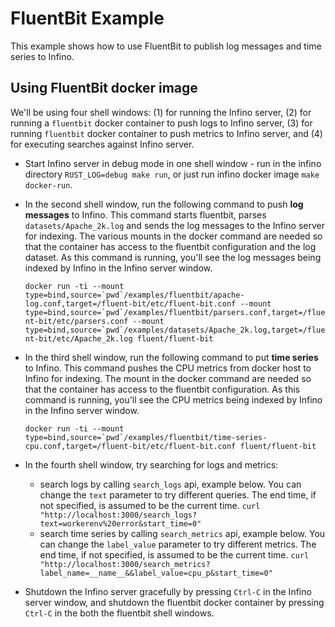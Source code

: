 # FluentBit Example

This example shows how to use FluentBit to publish log messages and time series to Infino.

## Using FluentBit docker image

We'll be using four shell windows: (1) for running the Infino server, (2) for running a `fluentbit` docker container to push logs to Infino server, (3) for running `fluentbit` docker container to push metrics to Infino server, and (4) for executing searches against Infino server.

* Start Infino server in debug mode in one shell window - run in the infino directory `RUST_LOG=debug make run`, or just run infino docker image `make docker-run`.

* In the second shell window, run the following command to push **log messages** to Infino. This command starts fluentbit, parses `datasets/Apache_2k.log` and sends the log messages to the Infino server for indexing. The various mounts in the docker command are needed so that the container has access to the fluentbit configuration and the log dataset. As this command is running, you'll see the log messages being indexed by Infino in the Infino server window.

  ```docker run -ti --mount type=bind,source=`pwd`/examples/fluentbit/apache-log.conf,target=/fluent-bit/etc/fluent-bit.conf --mount type=bind,source=`pwd`/examples/fluentbit/parsers.conf,target=/fluent-bit/etc/parsers.conf --mount type=bind,source=`pwd`/examples/datasets/Apache_2k.log,target=/fluent-bit/etc/Apache_2k.log fluent/fluent-bit```


* In the third shell window, run the following command to put **time series** to Infino. This command pushes the CPU metrics from docker host to Infino
for indexing. The mount in the docker command are needed so that the container has access to the fluentbit configuration. As this command is running, you'll see the CPU metrics being indexed by Infino in the Infino server window.

  ```docker run -ti --mount type=bind,source=`pwd`/examples/fluentbit/time-series-cpu.conf,target=/fluent-bit/etc/fluent-bit.conf fluent/fluent-bit```


* In the fourth shell window, try searching for logs and metrics:
  * search logs by calling `search_logs` api, example below. You can change the `text` parameter to try different queries. The end time,
if not specified, is assumed to be the current time.
  ```curl "http://localhost:3000/search_logs?text=workerenv%20error&start_time=0"```
  * search time series by calling `search_metrics` api, example below. You can change the `label_value` parameter to try different metrics.
The end time, if not specified, is assumed to be the current time.
  ```curl "http://localhost:3000/search_metrics?label_name=__name__&&label_value=cpu_p&start_time=0"```

* Shutdown the Infino server gracefully by pressing `Ctrl-C` in the Infino server window, and shutdown the fluentbit docker container by pressing `Ctrl-C` in the both the fluentbit shell windows.
